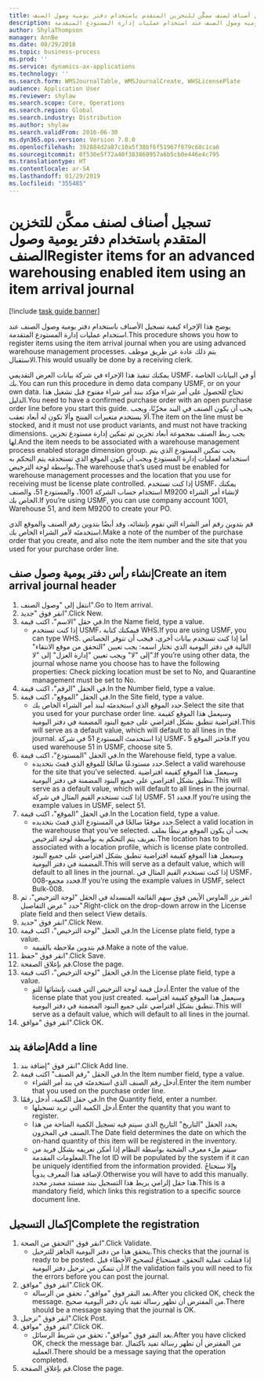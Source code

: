 ```yaml
---
title: تسجيل أصناف لصنف ممكَّن للتخزين المتقدم باستخدام دفتر يومية وصول الصنف
description: يوضح هذا الإجراء كيفية تسجيل الأصناف باستخدام دفتر يومية وصول الصنف عند استخدام عمليات إدارة المستودع المتقدمة.
author: ShylaThompson
manager: AnnBe
ms.date: 08/29/2018
ms.topic: business-process
ms.prod: ''
ms.service: dynamics-ax-applications
ms.technology: ''
ms.search.form: WMSJournalTable, WMSJournalCreate, WHSLicensePlate
audience: Application User
ms.reviewer: shylaw
ms.search.scope: Core, Operations
ms.search.region: Global
ms.search.industry: Distribution
ms.author: shylaw
ms.search.validFrom: 2016-06-30
ms.dyn365.ops.version: Version 7.0.0
ms.openlocfilehash: 392884d2a87c10a5f38bf6f51967f879c68c1ca6
ms.sourcegitcommit: 0f530e5f72a40f383868957a6b5cb0e446e4c795
ms.translationtype: HT
ms.contentlocale: ar-SA
ms.lasthandoff: 01/29/2019
ms.locfileid: "355485"
---
```

# <a name="register-items-for-an-advanced-warehousing-enabled-item-using-an-item-arrival-journal"></a><span data-ttu-id="279ff-103">تسجيل أصناف لصنف ممكَّن للتخزين المتقدم باستخدام دفتر يومية وصول الصنف</span><span class="sxs-lookup"><span data-stu-id="279ff-103">Register items for an advanced warehousing enabled item using an item arrival journal</span></span>

[!include [task guide banner](../../includes/task-guide-banner.md)]

<span data-ttu-id="279ff-104">يوضح هذا الإجراء كيفية تسجيل الأصناف باستخدام دفتر يومية وصول الصنف عند استخدام عمليات إدارة المستودع المتقدمة.</span><span class="sxs-lookup"><span data-stu-id="279ff-104">This procedure shows you how to register items using the item arrival journal when you are using advanced warehouse management processes.</span></span> <span data-ttu-id="279ff-105">يتم ذلك عادة عن طريق موظف الاستقبال.</span><span class="sxs-lookup"><span data-stu-id="279ff-105">This would usually be done by a receiving clerk.</span></span> 

<span data-ttu-id="279ff-106">يمكنك تنفيذ هذا الإجراء في شركة بيانات العرض التقديمي USMF، أو في البيانات الخاصة بك.</span><span class="sxs-lookup"><span data-stu-id="279ff-106">You can run this procedure in demo data company USMF, or on your own data.</span></span> <span data-ttu-id="279ff-107">تحتاج للحصول على أمر شراء مؤكد ببند أمر شراء مفتوح قبل تشغيل هذا الدليل.</span><span class="sxs-lookup"><span data-stu-id="279ff-107">You need to have a confirmed purchase order with an open purchase order line before you start this guide.</span></span> <span data-ttu-id="279ff-108">يجب أن يكون الصنف في البند مخزّنًا، ويجب ألا يستخدم متغيرات المنتج وألا تكون له أبعاد تعقب.</span><span class="sxs-lookup"><span data-stu-id="279ff-108">The item on the line must be stocked, and it must not use product variants, and must not have tracking dimensions.</span></span> <span data-ttu-id="279ff-109">يجب ربط الصنف بمجموعة أبعاد تخزين تم تمكين إدارة مستودع تخزين لها.</span><span class="sxs-lookup"><span data-stu-id="279ff-109">And the item needs to be associated with a warehouse management process enabled storage dimension group.</span></span> <span data-ttu-id="279ff-110">يجب تمكين المستودع الذي يتم استخدامه لعمليات إدارة المستودع ويجب أن يكون الموقع الذي تستخدمَه يتم التحكم به بواسطة لوحة الترخيص.</span><span class="sxs-lookup"><span data-stu-id="279ff-110">The warehouse that’s used must be enabled for warehouse management processes and the location that you use for receiving must be license plate controlled.</span></span> <span data-ttu-id="279ff-111">إذا كنت تستخدم USMF، يمكنك استخدام حساب الشركة 1001، والمستودع 51، والصنف M9200 لإنشاء أمر الشراء الخاص بك.</span><span class="sxs-lookup"><span data-stu-id="279ff-111">If you’re using USMF, you can use company account 1001, Warehouse 51, and item M9200 to create your PO.</span></span> 

<span data-ttu-id="279ff-112">قم بتدوين رقم أمر الشراء التي تقوم بإنشائه، وقد أيضًا بتدوين رقم الصنف والموقع الذي استخدمتَه لأمر الشراء الخاص بك.</span><span class="sxs-lookup"><span data-stu-id="279ff-112">Make a note of the number of the purchase order that you create, and also note the item number and the site that you used for your purchase order line.</span></span>


## <a name="create-an-item-arrival-journal-header"></a><span data-ttu-id="279ff-113">إنشاء رأس دفتر يومية وصول صنف</span><span class="sxs-lookup"><span data-stu-id="279ff-113">Create an item arrival journal header</span></span>
1. <span data-ttu-id="279ff-114">انتقل إلى "وصول الصنف".</span><span class="sxs-lookup"><span data-stu-id="279ff-114">Go to Item arrival.</span></span>
2. <span data-ttu-id="279ff-115">انقر فوق "جديد".</span><span class="sxs-lookup"><span data-stu-id="279ff-115">Click New.</span></span>
3. <span data-ttu-id="279ff-116">في حقل "الاسم"، اكتب قيمة.</span><span class="sxs-lookup"><span data-stu-id="279ff-116">In the Name field, type a value.</span></span>
    * <span data-ttu-id="279ff-117">إذا كنت تستخدم USMF، فيمكنك كتابة WHS.</span><span class="sxs-lookup"><span data-stu-id="279ff-117">If you are using USMF, you can type WHS.</span></span> <span data-ttu-id="279ff-118">أما إذا كنت تستخدم بيانات أخرى، فيجب أن تتوفر الخصائص التالية في دفتر اليومية الذي تختار اسمه: يجب تعيين "التحقق من موقع الانتقاء‬" إلى "لا" ويجب تعيين "إدارة العزل‬" إلى "لا".</span><span class="sxs-lookup"><span data-stu-id="279ff-118">If you’re using other data, the journal whose name you choose has to have the following properties: Check picking location must be set to No, and Quarantine management must be set to No.</span></span>  
4. <span data-ttu-id="279ff-119">في الحقل "الرقم"، اكتب قيمة.</span><span class="sxs-lookup"><span data-stu-id="279ff-119">In the Number field, type a value.</span></span>
5. <span data-ttu-id="279ff-120">في الحقل "الموقع"، اكتب قيمة.</span><span class="sxs-lookup"><span data-stu-id="279ff-120">In the Site field, type a value.</span></span>
    * <span data-ttu-id="279ff-121">حدد الموقع الذي استخدمتَه لبند أمر الشراء الخاص بك.</span><span class="sxs-lookup"><span data-stu-id="279ff-121">Select the site that you used for your purchase order line.</span></span> <span data-ttu-id="279ff-122">وسيعمل هذا الموقع كقيمة افتراضية تنطبق بشكل افتراضي على جميع البنود المضمنة في دفتر اليومية.</span><span class="sxs-lookup"><span data-stu-id="279ff-122">This will serve as a default value, which will default to all lines in the journal.</span></span> <span data-ttu-id="279ff-123">إذا استخدمتَ المستودع 51 في شركة USMF، فاختر الموقع 5.</span><span class="sxs-lookup"><span data-stu-id="279ff-123">If you used warehouse 51 in USMF, choose site 5.</span></span>  
6. <span data-ttu-id="279ff-124">في الحقل "المستودع"، اكتب قيمة.</span><span class="sxs-lookup"><span data-stu-id="279ff-124">In the Warehouse field, type a value.</span></span>
    * <span data-ttu-id="279ff-125">حدد مستودعًا صالحًا للموقع الذي قمتَ بتحديده.</span><span class="sxs-lookup"><span data-stu-id="279ff-125">Select a valid warehouse for the site that you’ve selected.</span></span> <span data-ttu-id="279ff-126">وسيعمل هذا الموقع كقيمة افتراضية تنطبق بشكل افتراضي على جميع البنود المضمنة في دفتر اليومية.</span><span class="sxs-lookup"><span data-stu-id="279ff-126">This will serve as a default value, which will default to all lines in the journal.</span></span> <span data-ttu-id="279ff-127">إذا كنت تستخدم القيم المثال في شركة USMF، فحدد 51.</span><span class="sxs-lookup"><span data-stu-id="279ff-127">If you’re using the example values in USMF, select 51.</span></span>  
7. <span data-ttu-id="279ff-128">في الحقل "الموقع"، اكتب قيمة.</span><span class="sxs-lookup"><span data-stu-id="279ff-128">In the Location field, type a value.</span></span>
    * <span data-ttu-id="279ff-129">حدد موقعًا صالحًا في المستودع الذي قمتَ بتحديده.</span><span class="sxs-lookup"><span data-stu-id="279ff-129">Select a valid location in the warehouse that you’ve selected.</span></span> <span data-ttu-id="279ff-130">يجب أن يكون الموقع مرتبطًا بملف تعريف يتم التحكم به بواسطة لوحة الترخيص.</span><span class="sxs-lookup"><span data-stu-id="279ff-130">The location has to be associated with a location profile, which is license plate controlled.</span></span> <span data-ttu-id="279ff-131">وسيعمل هذا الموقع كقيمة افتراضية تنطبق بشكل افتراضي على جميع البنود المضمنة في دفتر اليومية.</span><span class="sxs-lookup"><span data-stu-id="279ff-131">This will serve as a default value, which will default to all lines in the journal.</span></span> <span data-ttu-id="279ff-132">إذا كنت تستخدم القيم المثال في USMF، فحدد مجمع-008.</span><span class="sxs-lookup"><span data-stu-id="279ff-132">If you’re using the example values in USMF, select Bulk-008.</span></span>  
8. <span data-ttu-id="279ff-133">انقر بزر الماوس الأيمن فوق سهم القائمة المنسدلة في الحقل "لوحة الترخيص"، ثم حدد "عرض التفاصيل".</span><span class="sxs-lookup"><span data-stu-id="279ff-133">Right-click on the drop-down arrow in the License plate field and then select View details.</span></span>
9. <span data-ttu-id="279ff-134">انقر فوق "جديد".</span><span class="sxs-lookup"><span data-stu-id="279ff-134">Click New.</span></span>
10. <span data-ttu-id="279ff-135">في الحقل "‏لوحة الترخيص"، اكتب قيمة.</span><span class="sxs-lookup"><span data-stu-id="279ff-135">In the License plate field, type a value.</span></span>
    * <span data-ttu-id="279ff-136">قم بتدوين ملاحظة بالقيمة.</span><span class="sxs-lookup"><span data-stu-id="279ff-136">Make a note of the value.</span></span>  
11. <span data-ttu-id="279ff-137">انقر فوق "حفظ".</span><span class="sxs-lookup"><span data-stu-id="279ff-137">Click Save.</span></span>
12. <span data-ttu-id="279ff-138">قم بإغلاق الصفحة.</span><span class="sxs-lookup"><span data-stu-id="279ff-138">Close the page.</span></span>
13. <span data-ttu-id="279ff-139">في الحقل "‏لوحة الترخيص"، اكتب قيمة.</span><span class="sxs-lookup"><span data-stu-id="279ff-139">In the License plate field, type a value.</span></span>
    * <span data-ttu-id="279ff-140">أدخل قيمة لوحة الترخيص التي قمت بإنشائها للتو.</span><span class="sxs-lookup"><span data-stu-id="279ff-140">Enter the value of the license plate that you just created.</span></span> <span data-ttu-id="279ff-141">وسيعمل هذا الموقع كقيمة افتراضية تنطبق بشكل افتراضي على جميع البنود المضمنة في دفتر اليومية.</span><span class="sxs-lookup"><span data-stu-id="279ff-141">This will serve as a default value, which will default to all lines in the journal.</span></span>  
14. <span data-ttu-id="279ff-142">انقر فوق "موافق".</span><span class="sxs-lookup"><span data-stu-id="279ff-142">Click OK.</span></span>

## <a name="add-a-line"></a><span data-ttu-id="279ff-143">إضافة بند</span><span class="sxs-lookup"><span data-stu-id="279ff-143">Add a line</span></span>
1. <span data-ttu-id="279ff-144">انقر فوق "إضافة بند".</span><span class="sxs-lookup"><span data-stu-id="279ff-144">Click Add line.</span></span>
2. <span data-ttu-id="279ff-145">في الحقل "رقم الصنف" اكتب قيمة.</span><span class="sxs-lookup"><span data-stu-id="279ff-145">In the Item number field, type a value.</span></span>
    * <span data-ttu-id="279ff-146">أدخل رقم الصنف الذي استخدمتَه في بند أمر الشراء.</span><span class="sxs-lookup"><span data-stu-id="279ff-146">Enter the item number that you used on the purchase order line.</span></span>  
3. <span data-ttu-id="279ff-147">في حقل الكمية، أدخل رقمًا.</span><span class="sxs-lookup"><span data-stu-id="279ff-147">In the Quantity field, enter a number.</span></span>
    * <span data-ttu-id="279ff-148">أدخل الكمية التي تريد تسجيلها.</span><span class="sxs-lookup"><span data-stu-id="279ff-148">Enter the quantity that you want to register.</span></span>  
    * <span data-ttu-id="279ff-149">يحدد الحقل "التاريخ" التاريخ الذي سيتم فيه تسجيل الكمية المتاحة من هذا الصنف في المخزون.</span><span class="sxs-lookup"><span data-stu-id="279ff-149">The Date field determines the date on which the on-hand quantity of this item will be registered in the inventory.</span></span>  
    * <span data-ttu-id="279ff-150">سيتم ملء معرف الشحنة بواسطة النظام إذا أمكن تعريفه بشكل فريد من المعلومات المقدمة.</span><span class="sxs-lookup"><span data-stu-id="279ff-150">The lot ID will be populated by the system if it can be uniquely identified from the information provided.</span></span> <span data-ttu-id="279ff-151">وإلا ستحتاجُ لإضافة هذا المعرف يدوياً.</span><span class="sxs-lookup"><span data-stu-id="279ff-151">Otherwise you will have to add this manually.</span></span> <span data-ttu-id="279ff-152">هذا حقل إلزامي يربط هذا التسجيل ببند مستند مصدر محدد.</span><span class="sxs-lookup"><span data-stu-id="279ff-152">This is a mandatory field, which links this registration to a specific source document line.</span></span>  

## <a name="complete-the-registration"></a><span data-ttu-id="279ff-153">إكمال التسجيل</span><span class="sxs-lookup"><span data-stu-id="279ff-153">Complete the registration</span></span>
1. <span data-ttu-id="279ff-154">انقر فوق "التحقق من الصحة‬".</span><span class="sxs-lookup"><span data-stu-id="279ff-154">Click Validate.</span></span>
    * <span data-ttu-id="279ff-155">يتحقق هذا من دفتر اليومية الجاهز للترحيل.</span><span class="sxs-lookup"><span data-stu-id="279ff-155">This checks that the journal is ready to be posted.</span></span> <span data-ttu-id="279ff-156">إذا فشلت عملية التحقق، فستحتاجُ لتصحيح الأخطاء قبل أن تتمكن من ترحيل دفتر اليومية.</span><span class="sxs-lookup"><span data-stu-id="279ff-156">If the validation fails you will need to fix the errors before you can post the journal.</span></span>  
2. <span data-ttu-id="279ff-157">انقر فوق "موافق".</span><span class="sxs-lookup"><span data-stu-id="279ff-157">Click OK.</span></span>
    * <span data-ttu-id="279ff-158">بعد النقر فوق "موافق"، تحقق من الرسالة.</span><span class="sxs-lookup"><span data-stu-id="279ff-158">After you clicked OK, check the message.</span></span> <span data-ttu-id="279ff-159">من المفترض أن تظهر رسالة تفيد بأن دفتر اليومية صحيح.</span><span class="sxs-lookup"><span data-stu-id="279ff-159">There should be a message saying that the journal is OK.</span></span>  
3. <span data-ttu-id="279ff-160">انقر فوق "ترحيل".</span><span class="sxs-lookup"><span data-stu-id="279ff-160">Click Post.</span></span>
4. <span data-ttu-id="279ff-161">انقر فوق "موافق".</span><span class="sxs-lookup"><span data-stu-id="279ff-161">Click OK.</span></span>
    * <span data-ttu-id="279ff-162">بعد النقر فوق "موافق"، تحقق من شريط الرسائل.</span><span class="sxs-lookup"><span data-stu-id="279ff-162">After you have clicked OK, check the message bar.</span></span> <span data-ttu-id="279ff-163">من المفترض أن تظهر رسالة تفيد باكتمال العملية.</span><span class="sxs-lookup"><span data-stu-id="279ff-163">There should be a message saying that the operation completed.</span></span>  
5. <span data-ttu-id="279ff-164">قم بإغلاق الصفحة.</span><span class="sxs-lookup"><span data-stu-id="279ff-164">Close the page.</span></span>

